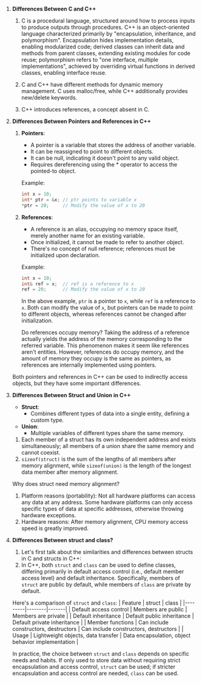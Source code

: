 1. **Differences Between C and C++**
   1. C is a procedural language, structured around how to process inputs to produce outputs through procedures. C++ is an object-oriented language characterized primarily by "encapsulation, inheritance, and polymorphism". Encapsulation hides implementation details, enabling modularized code; derived classes can inherit data and methods from parent classes, extending existing modules for code reuse; polymorphism refers to "one interface, multiple implementations", achieved by overriding virtual functions in derived classes, enabling interface reuse.

   2. C and C++ have different methods for dynamic memory management. C uses malloc/free, while C++ additionally provides new/delete keywords.

   3. C++ introduces references, a concept absent in C.

2. **Differences Between Pointers and References in C++**
   1. **Pointers**:
      - A pointer is a variable that stores the address of another variable.
      - It can be reassigned to point to different objects.
      - It can be null, indicating it doesn't point to any valid object.
      - Requires dereferencing using the * operator to access the pointed-to object.

      Example:
      ```cpp
      int x = 10;
      int* ptr = &x; // ptr points to variable x
      *ptr = 20;     // Modify the value of x to 20
      ```

   2. **References**:
      - A reference is an alias, occupying no memory space itself, merely another name for an existing variable.
      - Once initialized, it cannot be made to refer to another object.
      - There's no concept of null reference; references must be initialized upon declaration.

      Example:
      ```cpp
      int x = 10;
      int& ref = x;  // ref is a reference to x
      ref = 20;      // Modify the value of x to 20
      ```

      In the above example, `ptr` is a pointer to `x`, while `ref` is a reference to `x`. Both can modify the value of `x`, but pointers can be made to point to different objects, whereas references cannot be changed after initialization. 

      Do references occupy memory? Taking the address of a reference actually yields the address of the memory corresponding to the referred variable. This phenomenon makes it seem like references aren't entities. However, references do occupy memory, and the amount of memory they occupy is the same as pointers, as references are internally implemented using pointers.

   Both pointers and references in C++ can be used to indirectly access objects, but they have some important differences.

3. **Differences Between Struct and Union in C++**
   - **Struct**:
     - Combines different types of data into a single entity, defining a custom type.
   - **Union**:
     - Multiple variables of different types share the same memory.
   1. Each member of a struct has its own independent address and exists simultaneously; all members of a union share the same memory and cannot coexist.
   2. `sizeof(struct)` is the sum of the lengths of all members after memory alignment, while `sizeof(union)` is the length of the longest data member after memory alignment.

   Why does struct need memory alignment?
   1. Platform reasons (portability): Not all hardware platforms can access any data at any address. Some hardware platforms can only access specific types of data at specific addresses, otherwise throwing hardware exceptions.
   2. Hardware reasons: After memory alignment, CPU memory access speed is greatly improved.

4. **Differences Between struct and class?**
   1. Let's first talk about the similarities and differences between structs in C and structs in C++:
   2. In C++, both `struct` and `class` can be used to define classes, differing primarily in default access control (i.e., default member access level) and default inheritance. Specifically, members of `struct` are public by default, while members of `class` are private by default.

   Here's a comparison of `struct` and `class`:
   | Feature | struct | class |
   |---------|--------|-------|
   | Default access control | Members are public | Members are private |
   | Default inheritance | Default public inheritance | Default private inheritance |
   | Member functions | Can include constructors, destructors | Can include constructors, destructors |
   | Usage | Lightweight objects, data transfer | Data encapsulation, object behavior implementation |

   In practice, the choice between `struct` and `class` depends on specific needs and habits. If only used to store data without requiring strict encapsulation and access control, `struct` can be used; if stricter encapsulation and access control are needed, `class` can be used.
